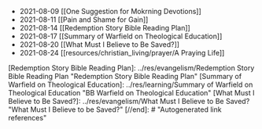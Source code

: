 

- 2021-08-09 [[One Suggestion for Mokrning Devotions]]
- 2021-08-11 [[Pain and Shame for Gain]]
- 2021-08-14 [[Redemption Story Bible Reading Plan]]
- 2021-08-17 [[Summary of Warfield on Theological Education]]
- 2021-08-20 [[What Must I Believe to Be Saved?]]
- 2021-08-24 [[resources/christian_living/prayer/A Praying Life]]

[//begin]: # "Autogenerated link references for markdown compatibility"
[Redemption Story Bible Reading Plan]: ../res/evangelism/Redemption Story Bible Reading Plan "Redemption Story Bible Reading Plan"
[Summary of Warfield on Theological Education]: ../res/learning/Summary of Warfield on Theological Education "BB Warfield on Theological Education"
[What Must I Believe to Be Saved?]: ../res/evangelism/What Must I Believe to Be Saved? "What Must I Believe to be Saved?"
[//end]: # "Autogenerated link references"